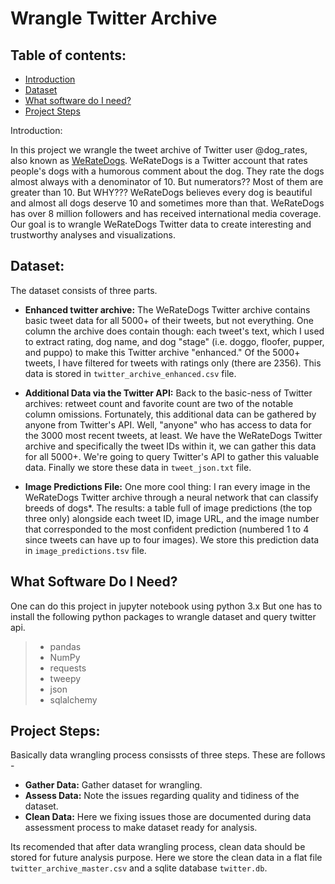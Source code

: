 # Wrangle Twitter Archive

## Table of contents:

- <a href="#intro">Introduction </a>
- <a href="#data">Dataset </a>
- <a href="#software">What software do I need? </a>
- <a href="#steps">Project Steps </a>

<div id="intro>
         
## Introduction:
In this project we wrangle the tweet archive of Twitter user @dog_rates, also known as <a href="https://en.wikipedia.org/wiki/WeRateDogs"> WeRateDogs</a>. WeRateDogs is a Twitter account that rates people's dogs with a humorous comment about the dog. They rate the dogs almost
always with a denominator of 10. But numerators?? Most of them are greater than 10. But WHY??? WeRateDogs believes every dog is beautiful and almost all dogs deserve 10 and sometimes more than that. WeRateDogs has over 8 million followers and has received international media coverage. Our goal is to wrangle WeRateDogs Twitter data to create interesting and trustworthy analyses and visualizations.

<div id="data">
  
## Dataset:

The dataset consists of three parts. 
- **Enhanced twitter archive:** 
The WeRateDogs Twitter archive contains basic tweet data for all 5000+ of their tweets, but not everything. One column the archive does contain though: each tweet's text, which I used to extract rating, dog name, and dog "stage" (i.e. doggo, floofer, pupper, and puppo) to make this Twitter archive "enhanced." Of the 5000+ tweets, I have filtered for tweets with ratings only (there are 2356). This data is stored in `twitter_archive_enhanced.csv` file.

- **Additional Data via the Twitter API:**
Back to the basic-ness of Twitter archives: retweet count and favorite count are two of the notable column omissions. Fortunately, this additional data can be gathered by anyone from Twitter's API. Well, "anyone" who has access to data for the 3000 most recent tweets, at least. We have the WeRateDogs Twitter archive and specifically the tweet IDs within it, we can gather this data for all 5000+. We're going to query Twitter's API to gather this valuable data. Finally we store these data in `tweet_json.txt` file.

- **Image Predictions File:**
One more cool thing: I ran every image in the WeRateDogs Twitter archive through a neural network that can classify breeds of dogs*. The results: a table full of image predictions (the top three only) alongside each tweet ID, image URL, and the image number that corresponded to the most confident prediction (numbered 1 to 4 since tweets can have up to four images). We store this prediction data in `image_predictions.tsv` file.

<div id="software">
  
## What Software Do I Need?
One can do this project in jupyter notebook using python 3.x But one has to install the following python packages to wrangle dataset and query twitter api.

> - pandas
> - NumPy
> - requests
> - tweepy
> - json
> - sqlalchemy
  
<div id="steps">
  
## Project Steps:
Basically data wrangling process consissts of three steps. These are follows -

- **Gather Data:** Gather dataset for wrangling.
- **Assess Data:** Note the issues regarding quality and tidiness of the dataset.
- **Clean Data:** Here we fixing issues those are documented during data assessment process to make dataset ready for analysis.

Its recomended that after data wrangling process, clean data should be stored for future analysis purpose. Here we store the clean data in a flat file `twitter_archive_master.csv` and a sqlite database `twitter.db`.
